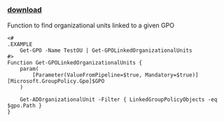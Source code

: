 ﻿---
pid:            6109
poster:         Eino Tuominen
title:          
date:           2015-11-27 08:04:55
format:         posh
parent:         0
parent:         0

---

# 

### [download](6109.ps1)

Function to find organizational units linked to a given GPO

```posh
<#
.EXAMPLE  
    Get-GPO -Name TestOU | Get-GPOLinkedOrganizationalUnits
#>
Function Get-GPOLinkedOrganizationalUnits {
    param(
        [Parameter(ValueFromPipeline=$true, Mandatory=$true)][Microsoft.GroupPolicy.Gpo]$GPO
    )

    Get-ADOrganizationalUnit -Filter { LinkedGroupPolicyObjects -eq $gpo.Path }
}
```
